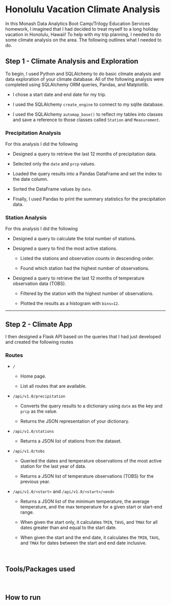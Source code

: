 # Honolulu Vacation Climate Analysis

In this Monash Data Analytics Boot Camp/Trilogy Education Services homework, I imagined that I had decided to treat myself to a long holiday vacation in Honolulu, Hawaii! To help with my trip planning, I needed to do some climate analysis on the area. The following outlines what I needed to do.

## Step 1 - Climate Analysis and Exploration

To begin, I used Python and SQLAlchemy to do basic climate analysis and data exploration of your climate database. All of the following analysis were completed using SQLAlchemy ORM queries, Pandas, and Matplotlib.

* I chose a start date and end date for my trip.

* I used the SQLAlchemy `create_engine` to connect to my sqlite database.

* I used the SQLAlchemy `automap_base()` to reflect my tables into classes and save a reference to those classes called `Station` and `Measurement`.

### Precipitation Analysis

For this analysis I did the following

* Designed a query to retrieve the last 12 months of precipitation data.

* Selected only the `date` and `prcp` values.

* Loaded the query results into a Pandas DataFrame and set the index to the date column.

* Sorted the DataFrame values by `date`.

* Finally, I used Pandas to print the summary statistics for the precipitation data.

### Station Analysis

For this analysis I did the following

* Designed a query to calculate the total number of stations.

* Designed a query to find the most active stations.

  * Listed the stations and observation counts in descending order.

  * Found which station had the highest number of observations.

* Designed a query to retrieve the last 12 months of temperature observation data (TOBS).

  * Filtered by the station with the highest number of observations.

  * Plotted the results as a histogram with `bins=12`.

- - -

## Step 2 - Climate App

I then designed a Flask API based on the queries that I had just developed and created the following routes

### Routes

* `/`

  * Home page.

  * List all routes that are available.

* `/api/v1.0/precipitation`

  * Converts the query results to a dictionary using `date` as the key and `prcp` as the value.

  * Returns the JSON representation of your dictionary.

* `/api/v1.0/stations`

  * Returns a JSON list of stations from the dataset.

* `/api/v1.0/tobs`
  * Queried the dates and temperature observations of the most active station for the last year of data.
  
  * Returns a JSON list of temperature observations (TOBS) for the previous year.

* `/api/v1.0/<start>` and `/api/v1.0/<start>/<end>`

  * Returns a JSON list of the minimum temperature, the average temperature, and the max temperature for a given start or start-end range.

  * When given the start only, it calculates `TMIN`, `TAVG`, and `TMAX` for all dates greater than and equal to the start date.

  * When given the start and the end date, it calculates the `TMIN`, `TAVG`, and `TMAX` for dates between the start and end date inclusive.

<br>

## Tools/Packages used

<br>

## How to run
